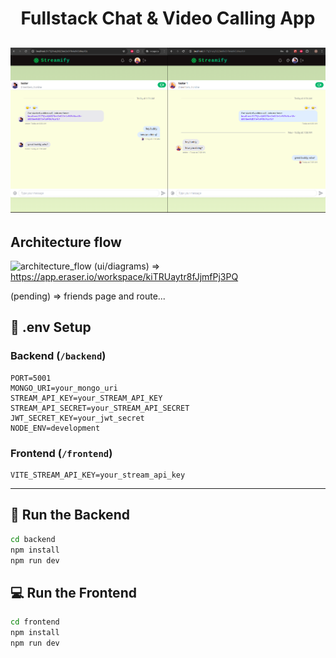 <h1 align="center">Fullstack Chat & Video Calling App</h1>

![Demo App](/frontend/public/chat.png)
---
## Architecture flow
![architecture_flow](https://github.com/user-attachments/assets/fdc9d744-47d4-4254-85b5-223d6467f7e5)
(ui/diagrams) => https://app.eraser.io/workspace/kiTRUaytr8fJjmfPj3PQ

(pending) => friends page and route...

## 🧪 .env Setup

### Backend (`/backend`)

```
PORT=5001
MONGO_URI=your_mongo_uri
STREAM_API_KEY=your_STREAM_API_KEY
STREAM_API_SECRET=your_STREAM_API_SECRET
JWT_SECRET_KEY=your_jwt_secret
NODE_ENV=development
```

### Frontend (`/frontend`)

```
VITE_STREAM_API_KEY=your_stream_api_key
```

---

## 🔧 Run the Backend

```bash
cd backend
npm install
npm run dev
```

## 💻 Run the Frontend

```bash
cd frontend
npm install
npm run dev
```
